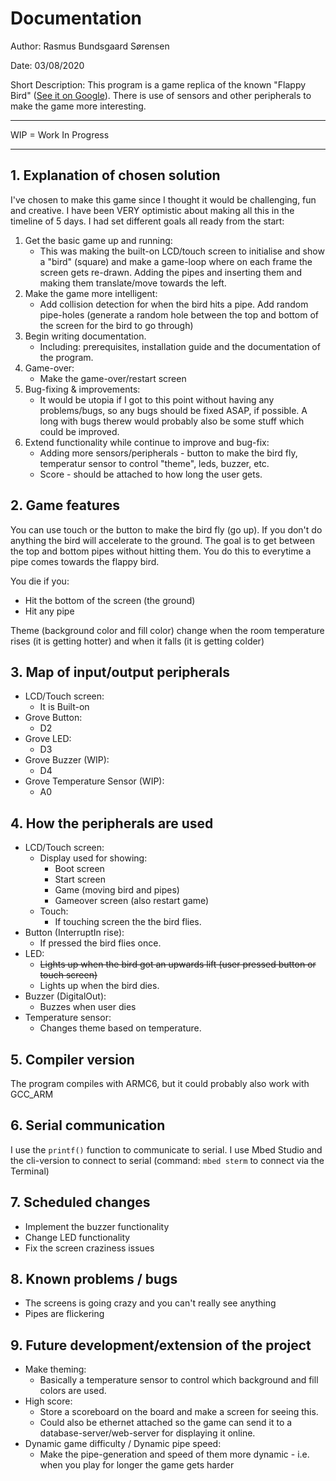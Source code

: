 # Documentation

Author: Rasmus Bundsgaard Sørensen

Date: 03/08/2020

Short Description: This program is a game replica of the known "Flappy Bird" ([See it on Google](https://lmgtfy.com/?q=flappy+bird&t=i)). There is use of sensors and other peripherals to make the game more interesting.

---

WIP = Work In Progress

---

## 1. Explanation of chosen solution
I've chosen to make this game since I thought it would be challenging, fun and creative. I have been VERY optimistic about making all this in the timeline of 5 days. I had set different goals all ready from the start:

1. Get the basic game up and running:
    - This was making the built-on LCD/touch screen to initialise and show a "bird" (square) and make a game-loop where on each frame the screen gets re-drawn. Adding the pipes and inserting them and making them translate/move towards the left.
2. Make the game more intelligent: 
    - Add collision detection for when the bird hits a pipe. Add random pipe-holes (generate a random hole between the top and bottom of the screen for the bird to go through)
3. Begin writing documentation.
    - Including: prerequisites, installation guide and the documentation of the program.
4. Game-over:
    - Make the game-over/restart screen
4. Bug-fixing & improvements:
    - It would be utopia if I got to this point without having any problems/bugs, so any bugs should be fixed ASAP, if possible. A long with bugs therew would probably also be some stuff which could be improved.
5. Extend functionality while continue to improve and bug-fix:
    - Adding more sensors/peripherals - button to make the bird fly, temperatur sensor to control "theme", leds, buzzer, etc.
    - Score - should be attached to how long the user gets.

## 2. Game features
You can use touch or the button to make the bird fly (go up). If you don't do anything the bird will accelerate to the ground. The goal is to get between the top and bottom pipes without hitting them. You do this to everytime a pipe comes towards the flappy bird.

You die if you:
- Hit the bottom of the screen (the ground)
- Hit any pipe

Theme (background color and fill color) change when the room temperature rises (it is getting hotter) and when it falls (it is getting colder)

## 3. Map of input/output peripherals
- LCD/Touch screen:
   - It is Built-on
- Grove Button:
   - D2
- Grove LED:
   - D3
- Grove Buzzer (WIP):
   - D4
- Grove Temperature Sensor (WIP):
   - A0

## 4. How the peripherals are used
- LCD/Touch screen:
   - Display used for showing:
      - Boot screen
      - Start screen
      - Game (moving bird and pipes)
      - Gameover screen (also restart game)
   - Touch:
      - If touching screen the the bird flies.
- Button (InterruptIn rise):
   - If pressed the bird flies once.
- LED:
   - <s>Lights up when the bird got an upwards lift (user pressed button or touch screen)</s>
   - Lights up when the bird dies.
- Buzzer (DigitalOut):
   - Buzzes when user dies
- Temperature sensor:
   - Changes theme based on temperature.

## 5. Compiler version
The program compiles with ARMC6, but it could probably also work with GCC_ARM

## 6. Serial communication
I use the `printf()` function to communicate to serial. I use Mbed Studio and the cli-version to connect to serial (command: `mbed sterm` to connect via the Terminal)

## 7. Scheduled changes
- Implement the buzzer functionality
- Change LED functionality 
- Fix the screen craziness issues

## 8. Known problems / bugs
- The screens is going crazy and you can't really see anything
- Pipes are flickering

## 9. Future development/extension of the project
* Make theming:
    - Basically a temperature sensor to control which background and fill colors are used.
* High score:
    - Store a scoreboard on the board and make a screen for seeing this.
    - Could also be ethernet attached so the game can send it to a database-server/web-server for displaying it online.
* Dynamic game difficulty / Dynamic pipe speed:
    - Make the pipe-generation and speed of them more dynamic - i.e. when you play for longer the game gets harder
